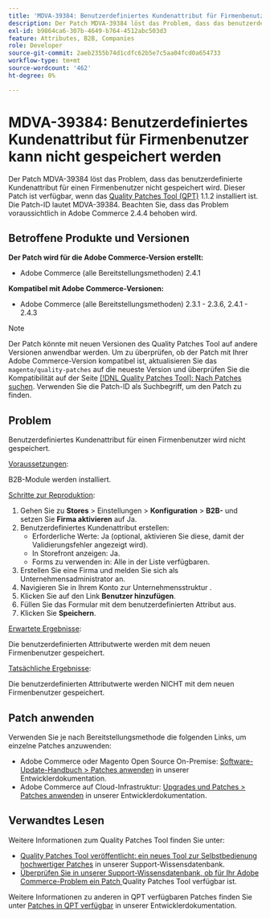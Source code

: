 ```yaml
---
title: 'MDVA-39384: Benutzerdefiniertes Kundenattribut für Firmenbenutzer kann nicht gespeichert werden'
description: Der Patch MDVA-39384 löst das Problem, dass das benutzerdefinierte Kundenattribut für einen Firmenbenutzer nicht gespeichert wird. Dieser Patch ist verfügbar, wenn das [Quality Patches Tool (QPT)](/help/announcements/adobe-commerce-announcements/magento-quality-patches-released-new-tool-to-self-serve-quality-patches.md) 1.1.2 installiert ist. Die Patch-ID lautet MDVA-39384. Beachten Sie, dass das Problem voraussichtlich in Adobe Commerce 2.4.4 behoben wird.
exl-id: b9864ca6-307b-4649-b764-4512abc503d3
feature: Attributes, B2B, Companies
role: Developer
source-git-commit: 2aeb2355b74d1cdfc62b5e7c5aa04fcd0a654733
workflow-type: tm+mt
source-wordcount: '462'
ht-degree: 0%

---
```


# MDVA-39384: Benutzerdefiniertes Kundenattribut für Firmenbenutzer kann nicht gespeichert werden

Der Patch MDVA-39384 löst das Problem, dass das benutzerdefinierte Kundenattribut für einen Firmenbenutzer nicht gespeichert wird. Dieser Patch ist verfügbar, wenn das [Quality Patches Tool (QPT)](/help/announcements/adobe-commerce-announcements/magento-quality-patches-released-new-tool-to-self-serve-quality-patches.md) 1.1.2 installiert ist. Die Patch-ID lautet MDVA-39384. Beachten Sie, dass das Problem voraussichtlich in Adobe Commerce 2.4.4 behoben wird.

## Betroffene Produkte und Versionen

**Der Patch wird für die Adobe Commerce-Version erstellt:**

* Adobe Commerce (alle Bereitstellungsmethoden) 2.4.1

**Kompatibel mit Adobe Commerce-Versionen:**

* Adobe Commerce (alle Bereitstellungsmethoden) 2.3.1 - 2.3.6, 2.4.1 - 2.4.3

>[!NOTE]
>
>Der Patch könnte mit neuen Versionen des Quality Patches Tool auf andere Versionen anwendbar werden. Um zu überprüfen, ob der Patch mit Ihrer Adobe Commerce-Version kompatibel ist, aktualisieren Sie das `magento/quality-patches` auf die neueste Version und überprüfen Sie die Kompatibilität auf der Seite [[!DNL Quality Patches Tool]: Nach Patches suchen](https://experienceleague.adobe.com/tools/commerce-quality-patches/index.html). Verwenden Sie die Patch-ID als Suchbegriff, um den Patch zu finden.

## Problem

Benutzerdefiniertes Kundenattribut für einen Firmenbenutzer wird nicht gespeichert.

<u>Voraussetzungen</u>:

B2B-Module werden installiert.

<u>Schritte zur Reproduktion</u>:

1. Gehen Sie zu **Stores** > Einstellungen > **Konfiguration** > **B2B-** und setzen Sie **Firma aktivieren** auf Ja.
1. Benutzerdefiniertes Kundenattribut erstellen:
   * Erforderliche Werte: Ja (optional, aktivieren Sie diese, damit der Validierungsfehler angezeigt wird).
   * In Storefront anzeigen: Ja.
   * Forms zu verwenden in: Alle in der Liste verfügbaren.
1. Erstellen Sie eine Firma und melden Sie sich als Unternehmensadministrator an.
1. Navigieren Sie in Ihrem Konto zur Unternehmensstruktur .
1. Klicken Sie auf den Link **Benutzer hinzufügen**.
1. Füllen Sie das Formular mit dem benutzerdefinierten Attribut aus.
1. Klicken Sie **Speichern**.

<u>Erwartete Ergebnisse</u>:

Die benutzerdefinierten Attributwerte werden mit dem neuen Firmenbenutzer gespeichert.

<u>Tatsächliche Ergebnisse</u>:

Die benutzerdefinierten Attributwerte werden NICHT mit dem neuen Firmenbenutzer gespeichert.

## Patch anwenden

Verwenden Sie je nach Bereitstellungsmethode die folgenden Links, um einzelne Patches anzuwenden:

* Adobe Commerce oder Magento Open Source On-Premise: [Software-Update-Handbuch > Patches anwenden](https://experienceleague.adobe.com/en/docs/commerce-operations/tools/quality-patches-tool/usage) in unserer Entwicklerdokumentation.
* Adobe Commerce auf Cloud-Infrastruktur: [Upgrades und Patches > Patches anwenden](https://experienceleague.adobe.com/en/docs/commerce-cloud-service/user-guide/develop/upgrade/apply-patches) in unserer Entwicklerdokumentation.

## Verwandtes Lesen

Weitere Informationen zum Quality Patches Tool finden Sie unter:

* [Quality Patches Tool veröffentlicht: ein neues Tool zur Selbstbedienung hochwertiger Patches](/help/announcements/adobe-commerce-announcements/magento-quality-patches-released-new-tool-to-self-serve-quality-patches.md) in unserer Support-Wissensdatenbank.
* [Überprüfen Sie in unserer Support-Wissensdatenbank, ob für Ihr Adobe Commerce-Problem ein Patch ](/help/support-tools/patches-available-in-qpt-tool/check-patch-for-magento-issue-with-magento-quality-patches.md) Quality Patches Tool verfügbar ist.

Weitere Informationen zu anderen in QPT verfügbaren Patches finden Sie unter [Patches in QPT verfügbar](https://experienceleague.adobe.com/tools/commerce-quality-patches/index.html) in unserer Entwicklerdokumentation.
